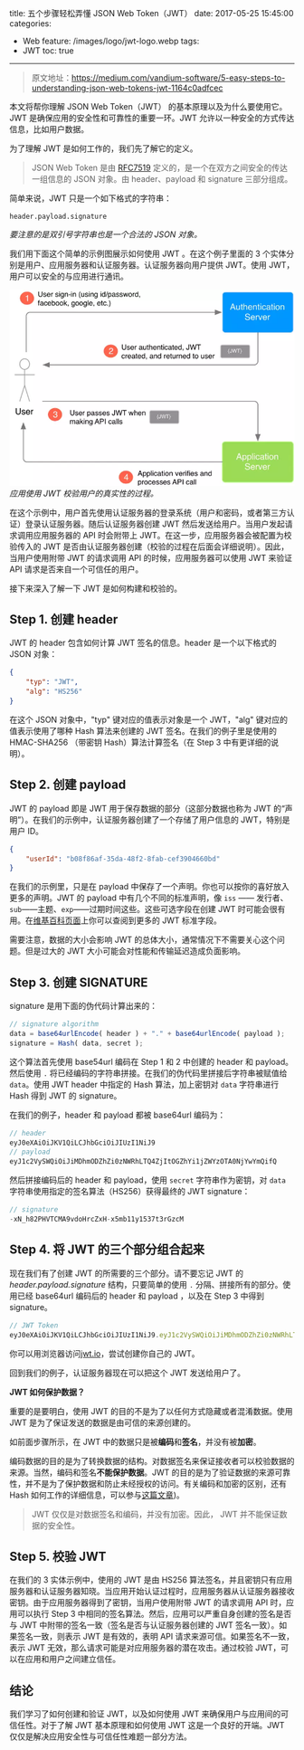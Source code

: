 title: 五个步骤轻松弄懂 JSON Web Token（JWT）
date: 2017-05-25 15:45:00
categories: 
  - Web
feature: /images/logo/jwt-logo.webp
tags: 
  - JWT
toc: true
---

>原文地址：https://medium.com/vandium-software/5-easy-steps-to-understanding-json-web-tokens-jwt-1164c0adfcec

本文将帮你理解 JSON Web Token（JWT） 的基本原理以及为什么要使用它。JWT 是确保应用的安全性和可靠性的重要一环。JWT 允许以一种安全的方式传达信息，比如用户数据。

为了理解 JWT 是如何工作的，我们先了解它的定义。

>JSON Web Token 是由 [RFC7519](https://tools.ietf.org/html/rfc7519) 定义的，是一个在双方之间安全的传达一组信息的 JSON 对象。由 header、payload 和 signature 三部分组成。

简单来说，JWT 只是一个如下格式的字符串：

```
header.payload.signature
```

*要注意的是双引号字符串也是一个合法的 JSON 对象。*

<!-- more -->

我们用下面这个简单的示例图展示如何使用 JWT 。在这个例子里面的 3 个实体分别是用户、应用服务器和认证服务器。认证服务器向用户提供 JWT。使用 JWT，用户可以安全的与应用进行通讯。

![](/images/2017/how-use-jwt.webp)
*应用使用 JWT 校验用户的真实性的过程。*

在这个示例中，用户首先使用认证服务器的登录系统（用户和密码，或者第三方认证）登录认证服务器。随后认证服务器创建 JWT 然后发送给用户。当用户发起请求调用应用服务器的 API 时会附带上 JWT。在这一步，应用服务器会被配置为校验传入的 JWT 是否由认证服务器创建（校验的过程在后面会详细说明）。因此，当用户使用附带 JWT 的请求调用 API 的时候，应用服务器可以使用 JWT 来验证 API 请求是否来自一个可信任的用户。

接下来深入了解一下 JWT 是如何构建和校验的。

## Step 1. 创建 header

JWT 的 header 包含如何计算 JWT 签名的信息。header 是一个以下格式的 JSON 对象：

```json
{
    "typ": "JWT",
    "alg": "HS256"
}
```

在这个 JSON 对象中，"typ" 键对应的值表示对象是一个 JWT，"alg" 键对应的值表示使用了哪种 Hash 算法来创建的 JWT 签名。在我们的例子里是使用的 HMAC-SHA256 （带密钥 Hash）算法计算签名（在 Step 3 中有更详细的说明）。

## Step 2. 创建 payload

JWT 的 payload 即是 JWT 用于保存数据的部分（这部分数据也称为 JWT 的“声明”）。在我们的示例中，认证服务器创建了一个存储了用户信息的 JWT，特别是用户 ID。

```json
{
    "userId": "b08f86af-35da-48f2-8fab-cef3904660bd"
}
```

在我们的示例里，只是在 payload 中保存了一个声明。你也可以按你的喜好放入更多的声明。JWT 的 payload 中有几个不同的标准声明，像 `iss` —— 发行者、`sub`——主题、`exp`——过期时间这些。这些可选字段在创建 JWT 时可能会很有用。在[维基百科页面](https://en.wikipedia.org/wiki/JSON_Web_Token#Standard_field)上你可以查阅到更多的 JWT 标准字段。

需要注意，数据的大小会影响 JWT 的总体大小，通常情况下不需要关心这个问题。但是过大的 JWT 大小可能会对性能和传输延迟造成负面影响。

## Step 3. 创建 SIGNATURE

signature 是用下面的伪代码计算出来的：

```js
// signature algorithm
data = base64urlEncode( header ) + "." + base64urlEncode( payload );
signature = Hash( data, secret );
```

这个算法首先使用 base54url 编码在 Step 1 和 2 中创建的 header 和 payload。然后使用 `.` 将已经编码的字符串拼接。在我们的伪代码里拼接后字符串被赋值给 `data`。使用 JWT header 中指定的 Hash 算法，加上密钥对 `data` 字符串进行 Hash 得到 JWT 的 signature。

在我们的例子，header 和 payload 都被 base64url 编码为：
```js
// header
eyJ0eXAiOiJKV1QiLCJhbGciOiJIUzI1NiJ9
// payload
eyJ1c2VySWQiOiJiMDhmODZhZi0zNWRhLTQ4ZjItOGZhYi1jZWYzOTA0NjYwYmQifQ
```

然后拼接编码后的 header 和 payload，使用 `secret` 字符串作为密钥，对 `data` 字符串使用指定的签名算法（HS256）获得最终的 JWT signature：

```js
// signature
-xN_h82PHVTCMA9vdoHrcZxH-x5mb11y1537t3rGzcM
```

## Step 4. 将 JWT 的三个部分组合起来

现在我们有了创建 JWT 的所需要的三个部分。请不要忘记 JWT 的 *header.payload.signature* 结构，只要简单的使用 `.` 分隔、拼接所有的部分。使用已经 base64url 编码后的 header 和 payload ，以及在 Step 3 中得到 signature。

```js
// JWT Token
eyJ0eXAiOiJKV1QiLCJhbGciOiJIUzI1NiJ9.eyJ1c2VySWQiOiJiMDhmODZhZi0zNWRhLTQ4ZjItOGZhYi1jZWYzOTA0NjYwYmQifQ.-xN_h82PHVTCMA9vdoHrcZxH-x5mb11y1537t3rGzcM
```

你可以用浏览器访问[jwt.io](http://jwt.io/)，尝试创建你自己的 JWT。

回到我们的例子，认证服务器现在可以把这个 JWT 发送给用户了。

**JWT 如何保护数据？**

重要的是要明白，使用 JWT 的目的不是为了以任何方式隐藏或者混淆数据。使用 JWT 是为了保证发送的数据是由可信的来源创建的。

如前面步骤所示，在 JWT 中的数据只是被**编码**和**签名**，并没有被**加密**。

编码数据的目的是为了转换数据的结构。对数据签名来保证接收者可以校验数据的来源。当然，编码和签名**不能保护数据**。JWT 的目的是为了验证数据的来源可靠性，并不是为了保护数据和防止未经授权的访问。有关编码和加密的区别，还有 Hash 如何工作的详细信息，可以参与[这篇文章](https://danielmiessler.com/study/encoding-encryption-hashing-obfuscation/#encoding))。

>JWT 仅仅是对数据签名和编码，并没有加密。因此， JWT 并不能保证数据的安全性。

## Step 5. 校验 JWT

在我们的 3 实体示例中，使用的 JWT 是由 HS256 算法签名，并且密钥只有应用服务器和认证服务器知晓。当应用开始认证过程时，应用服务器从认证服务器接收密钥。由于应用服务器得到了密钥，当用户使用附带 JWT 的请求调用 API 时，应用可以执行 Step 3 中相同的签名算法。然后，应用可以严重自身创建的签名是否与 JWT 中附带的签名一致（签名是否与认证服务器创建的 JWT 签名一致）。如果签名一致，则表示 JWT 是有效的，表明 API 请求来源可信。如果签名不一致，表示 JWT 无效，那么请求可能是对应用服务器的潜在攻击。通过校验 JWT，可以在应用和用户之间建立信任。

## 结论

我们学习了如何创建和验证 JWT，以及如何使用 JWT 来确保用户与应用间的可信任性。对于了解 JWT 基本原理和如何使用 JWT 这是一个良好的开端。JWT 仅仅是解决应用安全性与可信任性难题一部分方法。